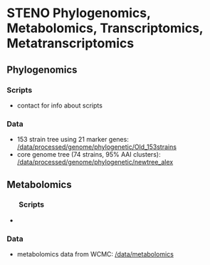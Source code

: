 # STENO Phylogenomics, Metabolomics, Transcriptomics, Metatranscriptomics
## Phylogenomics
### Scripts
* contact for info about scripts
### Data
* 153 strain tree using 21 marker genes: [/data/processed/genome/phylogenetic/Old_153strains](https://github.com/tgallagh/Stenotrophomonas/tree/master/data/processed/genome/phylogenetic/Old_153strains)
* core genome tree (74 strains, 95% AAI clusters): [/data/processed/genome/phylogenetic/newtree_alex](https://github.com/tgallagh/Stenotrophomonas/tree/master/data/processed/genome/phylogenetic/newtree_alex)


## Metabolomics
### &nbsp;&nbsp;&nbsp;&nbsp;&nbsp;&nbsp; Scripts
* 
### Data
* metabolomics data from WCMC: [/data/metabolomics](https://github.com/tgallagh/Stenotrophomonas/tree/master/data/metabolomics)

